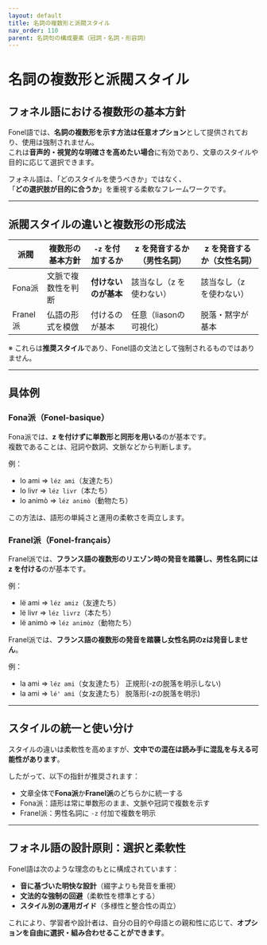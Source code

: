 ```yaml
---
layout: default
title: 名詞の複数形と派閥スタイル
nav_order: 110
parent: 名詞句の構成要素（冠詞・名詞・形容詞）
---
```


# 名詞の複数形と派閥スタイル

## フォネル語における複数形の基本方針

Fonel語では、**名詞の複数形を示す方法は任意オプション**として提供されており、使用は強制されません。  
これは**音声的・視覚的な明確さを高めたい場合**に有効であり、文章のスタイルや目的に応じて選択できます。

フォネル語は、「どのスタイルを使うべきか」ではなく、  
「**どの選択肢が目的に合うか**」を重視する柔軟なフレームワークです。

---

## 派閥スタイルの違いと複数形の形成法

| 派閥     | 複数形の基本方針          | `-z` を付加するか    | z を発音するか（男性名詞） | z を発音するか（女性名詞） |
|----------|---------------------------|----------------------|----------------------------|----------------------------|
| Fona派   | 文脈で複数性を判断        | **付けないのが基本** | 該当なし（z を使わない）   | 該当なし（z を使わない）   |
| Franel派 | 仏語の形式を模倣          | 付けるのが基本       | 任意（liasonの可視化）     | 脱落・黙字が基本           |

※ これらは**推奨スタイル**であり、Fonel語の文法として強制されるものではありません。

---

## 具体例

### Fona派（Fonel-basique）

Fona派では、**z を付けずに単数形と同形を用いる**のが基本です。  
複数であることは、冠詞や数詞、文脈などから判断します。

例：

- lo ami   ⇒ `léz ami`（友達たち）  
- lo livr  ⇒ `léz livr`（本たち）  
- lo animò ⇒ `léz animò`（動物たち）

この方法は、語形の単純さと運用の柔軟さを両立します。

### Franel派（Fonel-français）

Franel派では、**フランス語の複数形のリエゾン時の発音を踏襲し、男性名詞にはz を付ける**のが基本です。  

例：

- lë ami   ⇒ `léz amiz`（友達たち）  
- lë livr  ⇒ `léz livrz`（本たち）  
- lë animò ⇒ `léz animòz`（動物たち）


Franel派では、**フランス語の複数形の発音を踏襲し女性名詞のzは発音しません**。  

例：

- la ami   ⇒ `léz ami`（女友達たち）  正規形(-zの脱落を明示しない)
- la ami   ⇒ `lé' ami`（女友達たち）  脱落形(-zの脱落を明示)



---

## スタイルの統一と使い分け

スタイルの違いは柔軟性を高めますが、**文中での混在は読み手に混乱を与える可能性があります**。

したがって、以下の指針が推奨されます：

- 文章全体で**Fona派**か**Franel派**のどちらかに統一する  
- Fona派：語形は常に単数形のまま、文脈や冠詞で複数を示す  
- Franel派：男性名詞に `-z` 付加で複数を明示

---

## フォネル語の設計原則：選択と柔軟性

Fonel語は次のような理念のもとに構成されています：

- **音に基づいた明快な設計**（綴字よりも発音を重視）  
- **文法的な強制の回避**（柔軟性を標準とする）  
- **スタイル別の運用ガイド**（多様性と整合性の両立）

これにより、学習者や設計者は、自分の目的や母語との親和性に応じて、**オプションを自由に選択・組み合わせることができます**。
